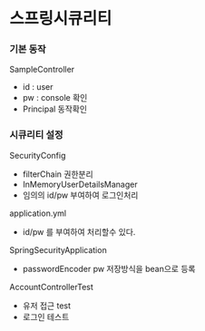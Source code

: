 # 스프링시큐리티

### 기본 동작
SampleController
 - id : user
 - pw : console 확인
 - Principal 동작확인

### 시큐리티 설정
SecurityConfig
 - filterChain 권한분리
 - InMemoryUserDetailsManager
  - 임의의 id/pw 부여하여 로그인처리
 
application.yml
 - id/pw 를 부여하여 처리할수 있다.

 
 SpringSecurityApplication
 - passwordEncoder pw 저장방식을 bean으로 등록
 
 
 AccountControllerTest
 - 유저 접근 test
 - 로그인 테스트